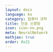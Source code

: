 ```yaml
---
layout: docs
language: ko
category: 컴퓨터 과학
title: 인공 신경망
icon: icon-nn.png
meta: NeuralNetwork
mathjax: true
order: 0x21
---
```

